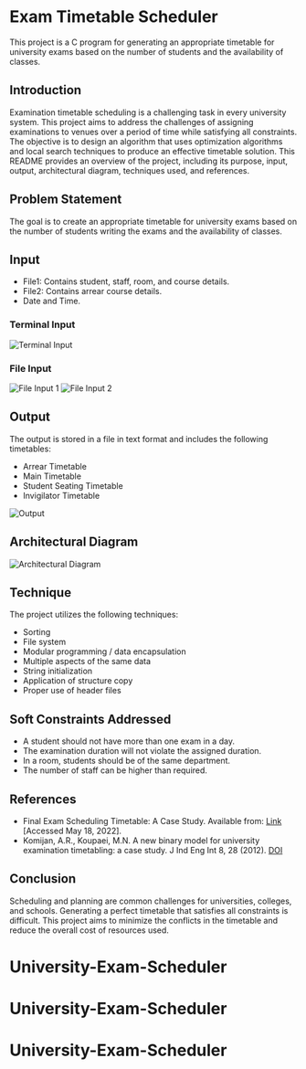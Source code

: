 # Exam Timetable Scheduler

This project is a C program for generating an appropriate timetable for university exams based on the number of students and the availability of classes.

## Introduction
Examination timetable scheduling is a challenging task in every university system. This project aims to address the challenges of assigning examinations to venues over a period of time while satisfying all constraints. The objective is to design an algorithm that uses optimization algorithms and local search techniques to produce an effective timetable solution. This README provides an overview of the project, including its purpose, input, output, architectural diagram, techniques used, and references.

## Problem Statement
The goal is to create an appropriate timetable for university exams based on the number of students writing the exams and the availability of classes.

## Input
- File1: Contains student, staff, room, and course details.
- File2: Contains arrear course details.
- Date and Time.

### Terminal Input
![Terminal Input](https://user-images.githubusercontent.com/91019132/187713811-57f8f1f6-64bf-4552-a93b-8b4103a4d8ad.png)

### File Input
![File Input 1](https://user-images.githubusercontent.com/91019132/187718193-1dd4915c-7542-4e2d-8602-746bdf51a9bf.png)
![File Input 2](https://user-images.githubusercontent.com/91019132/187718216-6c49f534-6c65-43e9-8672-45d003c22b74.png)

## Output
The output is stored in a file in text format and includes the following timetables:
- Arrear Timetable
- Main Timetable
- Student Seating Timetable
- Invigilator Timetable

![Output](https://user-images.githubusercontent.com/91019132/187717807-5859705f-5308-4d59-aeaa-d6ee8906c85c.png)

## Architectural Diagram
![Architectural Diagram](https://user-images.githubusercontent.com/91019132/187066435-1408d6c3-d30d-465d-a020-36dd4ff2a7f4.png)

## Technique
The project utilizes the following techniques:
- Sorting
- File system
- Modular programming / data encapsulation
- Multiple aspects of the same data
- String initialization
- Application of structure copy
- Proper use of header files

## Soft Constraints Addressed
- A student should not have more than one exam in a day.
- The examination duration will not violate the assigned duration.
- In a room, students should be of the same department.
- The number of staff can be higher than required.

## References
- Final Exam Scheduling Timetable: A Case Study. Available from: [Link](https://www.researchgate.net/publication/273521527_Final_Exam_Scheduling_Timetable_a_Case_Study) [Accessed May 18, 2022].
- Komijan, A.R., Koupaei, M.N. A new binary model for university examination timetabling: a case study. J Ind Eng Int 8, 28 (2012). [DOI](https://doi.org/10.1186/2251-712X-8-28)

## Conclusion
Scheduling and planning are common challenges for universities, colleges, and schools. Generating a perfect timetable that satisfies all constraints is difficult. This project aims to minimize the conflicts in the timetable and reduce the overall cost of resources used.
# University-Exam-Scheduler
# University-Exam-Scheduler
# University-Exam-Scheduler
